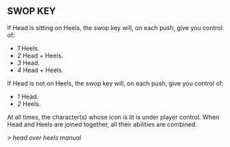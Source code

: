 ## SWOP KEY

If Head is sitting on Heels, the swop key will, on each push, give you control
of:

* *1* Heels.
* *2* Head + Heels.
* *3* Head.
* *4* Head + Heels.

If Head is not on Heels, the swop key will, on each push, give you control of:

* *1* Head.
* *2* Heels.

At all times, the character(s) whose icon is lit is under player control. When
Head and Heels are joined together, all their abilities are combined.

*> head over heels manual*